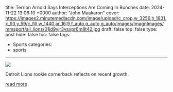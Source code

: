 title: Terrion Arnold Says Interceptions Are Coming In Bunches
date: 2024-11-22 13:06:10 +0000
author: "John Maakaron"
cover: https://images2.minutemediacdn.com/image/upload/c_crop,w_3256,h_1831,x_93,y_59/c_fill,w_1440,ar_16:9,f_auto,q_auto,g_auto/images/ImagnImages/mmsport/all_lions/01jd9yjr3vsxpr6m8t42.jpg
draft: false
top: false
type: post
hide: false
toc: false
tags:
  - Sports
categories:
  - sports
---

![](https://images2.minutemediacdn.com/image/upload/c_crop,w_3256,h_1831,x_93,y_59/c_fill,w_1440,ar_16:9,f_auto,q_auto,g_auto/images/ImagnImages/mmsport/all_lions/01jd9yjr3vsxpr6m8t42.jpg)

Detroit Lions rookie cornerback reflects on recent growth.

[read more](https://www.si.com/nfl/lions/news/terrion-arnold-says-picks-come-in-bunches)

